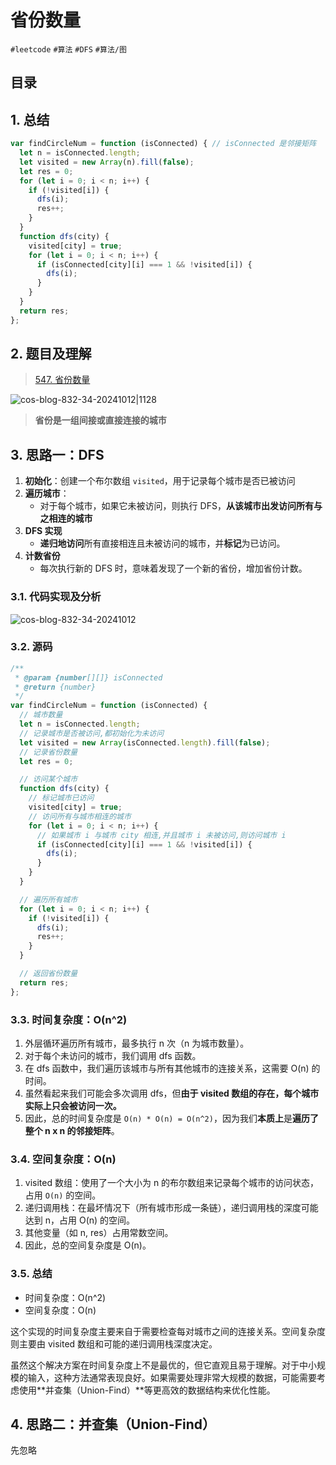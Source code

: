 
# 省份数量

`#leetcode`    `#算法`  `#DFS` `#算法/图` 


## 目录
<!-- toc -->
 ## 1. 总结 

```javascript
var findCircleNum = function (isConnected) { // isConnected 是邻接矩阵
  let n = isConnected.length;
  let visited = new Array(n).fill(false);
  let res = 0;
  for (let i = 0; i < n; i++) {
    if (!visited[i]) {
      dfs(i);
      res++;
    }
  }
  function dfs(city) {
    visited[city] = true;
    for (let i = 0; i < n; i++) {
      if (isConnected[city][i] === 1 && !visited[i]) {
        dfs(i);
      }
    }
  }
  return res;
};
```

## 2. 题目及理解


>  [547. 省份数量](https://leetcode.cn/problems/number-of-provinces/)


![cos-blog-832-34-20241012|1128](https://blog-1310531898.cos.ap-beijing.myqcloud.com/832-34-20241012/Pasted%20image%2020240912044955.png)

> **省份是一组间接或直接连接的城市**
## 3. 思路一：DFS

1. **初始化**：创建一个布尔数组 `visited`，用于记录每个城市是否已被访问
2. **遍历城市**： 
	- 对于每个城市，如果它未被访问，则执行 DFS，**从该城市出发访问所有与之相连的城市**
3. **DFS 实现**
	- **递归地访问**所有直接相连且未被访问的城市，并**标记**为已访问。
4. **计数省份**
	- 每次执行新的 DFS 时，意味着发现了一个新的省份，增加省份计数。

### 3.1. 代码实现及分析

![cos-blog-832-34-20241012](https://blog-1310531898.cos.ap-beijing.myqcloud.com/832-34-20241012/Pasted%20image%2020240912051336.png)

### 3.2. 源码

```javascript
/**
 * @param {number[][]} isConnected
 * @return {number}
 */
var findCircleNum = function (isConnected) {
  // 城市数量
  let n = isConnected.length;
  // 记录城市是否被访问,都初始化为未访问
  let visited = new Array(isConnected.length).fill(false);
  // 记录省份数量
  let res = 0;

  // 访问某个城市
  function dfs(city) {
    // 标记城市已访问
    visited[city] = true;
    // 访问所有与城市相连的城市
    for (let i = 0; i < n; i++) {
      // 如果城市 i 与城市 city 相连,并且城市 i 未被访问,则访问城市 i
      if (isConnected[city][i] === 1 && !visited[i]) {
        dfs(i);
      }
    }
  }

  // 遍历所有城市
  for (let i = 0; i < n; i++) {
    if (!visited[i]) {
      dfs(i);
      res++;
    }
  }

  // 返回省份数量
  return res;
};

```

### 3.3. 时间复杂度：O(n^2)

1. 外层循环遍历所有城市，最多执行 n 次（n 为城市数量）。
2. 对于每个未访问的城市，我们调用 dfs 函数。
3. 在 dfs 函数中，我们遍历该城市与所有其他城市的连接关系，这需要 O(n) 的时间。
4. 虽然看起来我们可能会多次调用 dfs，但**由于 visited 数组的存在，每个城市实际上只会被访问一次。**
5. 因此，总的时间复杂度是 `O(n) * O(n) = O(n^2)`，因为我们**本质上**是**遍历了整个 n x n 的邻接矩阵**。

### 3.4. 空间复杂度：O(n)

1. visited 数组：使用了一个大小为 n 的布尔数组来记录每个城市的访问状态，占用 `O(n)` 的空间。
2. 递归调用栈：在最坏情况下（所有城市形成一条链），递归调用栈的深度可能达到 n，占用 O(n) 的空间。
3. 其他变量（如 n, res）占用常数空间。
4. 因此，总的空间复杂度是 O(n)。

### 3.5. 总结

- 时间复杂度：O(n^2)
- 空间复杂度：O(n)

这个实现的时间复杂度主要来自于需要检查每对城市之间的连接关系。空间复杂度则主要由 visited 数组和可能的递归调用栈深度决定。

虽然这个解决方案在时间复杂度上不是最优的，但它直观且易于理解。对于中小规模的输入，这种方法通常表现良好。如果需要处理非常大规模的数据，可能需要考虑使用**并查集（Union-Find）**等更高效的数据结构来优化性能。

## 4. 思路二：并查集（Union-Find）

先忽略

